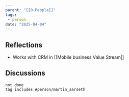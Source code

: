 ```yaml
---
parent: "[[0-People]]"
tags:
 - person
date: "2025-04-04"
---
```

## Reflections
* Works with CRM in [[Mobile business Value Stream]]
## Discussions
```tasks
not done
tag includes #person/martin_aarseth
```
